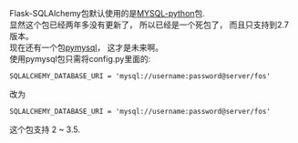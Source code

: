 Flask-SQLAlchemy包默认使用的是[MYSQL-python](https://github.com/farcepest/MySQLdb1)包.  
显然这个包已经两年多没有更新了， 所以已经是一个死包了， 而且只支持到2.7版本。  
现在还有一个包[pymysql](https://github.com/PyMySQL/PyMySQL)， 这才是未来啊。  
使用pymysql包只需将config.py里面的:
```
SQLALCHEMY_DATABASE_URI = 'mysql://username:password@server/fos'
```
改为

```
SQLALCHEMY_DATABASE_URI = 'mysql://username:password@server/fos'
```
这个包支持 2 ~ 3.5.

